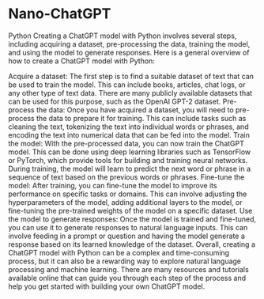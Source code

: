 # Nano-ChatGPT
Python
Creating a ChatGPT model with Python involves several steps, including acquiring a dataset, pre-processing the data, training the model, and using the model to generate responses. Here is a general overview of how to create a ChatGPT model with Python:

Acquire a dataset: 
The first step is to find a suitable dataset of text that can be used to train the model. 
This can include books, articles, chat logs, or any other type of text data. 
There are many publicly available datasets that can be used for this purpose, such as the OpenAI GPT-2 dataset.
Pre-process the data: Once you have acquired a dataset, you will need to pre-process the data to prepare it for training. 
This can include tasks such as cleaning the text, tokenizing the text into individual words or phrases, and encoding the text into numerical data that can be fed into the model.
Train the model: With the pre-processed data, you can now train the ChatGPT model. 
This can be done using deep learning libraries such as TensorFlow or PyTorch, which provide tools for building and training neural networks.
During training, the model will learn to predict the next word or phrase in a sequence of text based on the previous words or phrases.
Fine-tune the model: After training, you can fine-tune the model to improve its performance on specific tasks or domains.
This can involve adjusting the hyperparameters of the model, adding additional layers to the model, or fine-tuning the pre-trained weights of the model on a specific dataset.
Use the model to generate responses: Once the model is trained and fine-tuned, you can use it to generate responses to natural language inputs. 
This can involve feeding in a prompt or question and having the model generate a response based on its learned knowledge of the dataset.
Overall, creating a ChatGPT model with Python can be a complex and time-consuming process, but it can also be a rewarding way to explore natural language processing and machine learning. 
There are many resources and tutorials available online that can guide you through each step of the process and help you get started with building your own ChatGPT model.
